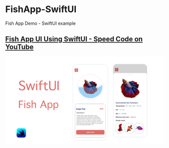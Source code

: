# FishApp-SwiftUI
Fish App Demo - SwiftUI example
## [ Fish App UI Using SwiftUI  - Speed Code on YouTube](https://youtu.be/9EIvDjGx7qs)
![](FishApp-SwiftUI/Resources/banner.png)
